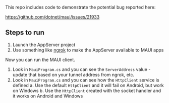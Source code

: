 This repo includes code to demonstrate the potential bug reported here:

https://github.com/dotnet/maui/issues/21933

## Steps to run

1. Launch the AppServer project
2. Use something like [ngrok](https://ngrok.com/) to make the AppServer available to MAUI apps

Now you can run the MAUI client. 

1. Look in `MauiProgram.cs` and you can see the `ServerAddress` value - update that based on your tunnel address from ngrok, etc.
2. Look in `MauiProgram.cs` and you can see how the `HttpClient` service is defined
   a. Use the default `HttpClient` and it will fail on Android, but work on Windows
   b. Use the `HttpClient` created with the socket handler and it works on Android and Windows

   

